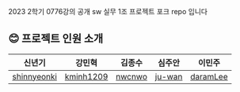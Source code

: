 2023 2학기 0776강의 공개 sw 실무 1조 프로젝트 포크 repo 입니다

## 😊 프로젝트 인원 소개

|신년기|강민혁|김종수|심주안|이민주|
|:-:|:--:|:-:|:-:|:-:|
|[shinnyeonki](https://github.com/shinnyeonki)|[kminh1209](https://github.com/kminh1209)|[nwcnwo](https://github.com/nwcnwo)|[ju-wan](https://github.com/ju-wan)|[daramLee](https://github.com/daramLee)|

